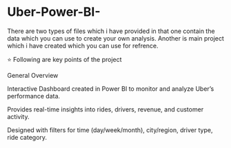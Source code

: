 # Uber-Power-BI-

There are two types of files which i have provided in that one contain the data which you can use to create your own analysis.
Another is main project which i have created which you can use for refrence.

⭐ Following are key points of the project

General Overview

Interactive Dashboard created in Power BI to monitor and analyze Uber’s performance data.

Provides real-time insights into rides, drivers, revenue, and customer activity.

Designed with filters for time (day/week/month), city/region, driver type, ride category.
